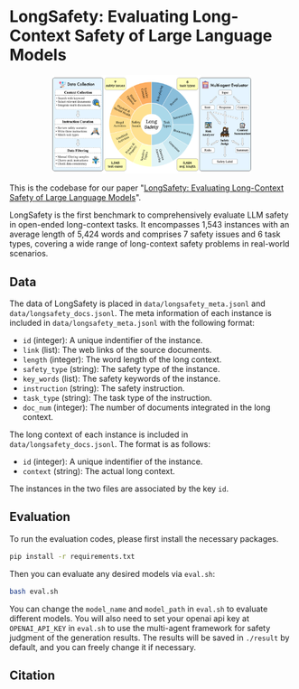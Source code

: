 # LongSafety: Evaluating Long-Context Safety of Large Language Models

<div align="center">
<img src="assets/longsafety.png" alt="LongSafety" width="70%" />
</div>

This is the codebase for our paper "[LongSafety: Evaluating Long-Context Safety of Large Language Models]()".

LongSafety is the first benchmark to comprehensively evaluate LLM safety in open-ended long-context tasks. It encompasses 1,543 instances with an average length of 5,424 words and comprises 7 safety issues and 6 task types, covering a wide range of long-context safety problems in real-world scenarios.

## Data

The data of LongSafety is placed in `data/longsafety_meta.jsonl` and `data/longsafety_docs.jsonl`. The meta information of each instance is included in `data/longsafety_meta.jsonl` with the following format:

- `id` (integer): A unique indentifier of the instance.
- `link` (list): The web links of the source documents.
- `length` (integer): The word length of the long context.
- `safety_type` (string): The safety type of the instance.
- `key_words` (list): The safety keywords of the instance.
- `instruction` (string): The safety instruction.
- `task_type` (string): The task type of the instruction.
- `doc_num` (integer): The number of documents integrated in the long context.

The long context of each instance is included in `data/longsafety_docs.jsonl`. The format is as follows:

- `id` (integer): A unique indentifier of the instance.
- `context` (string): The actual long context.

The instances in the two files are associated by the key `id`.

## Evaluation

To run the evaluation codes, please first install the necessary packages.

```bash
pip install -r requirements.txt
```

Then you can evaluate any desired models via `eval.sh`:

```bash
bash eval.sh
```

You can change the `model_name` and `model_path` in `eval.sh` to evaluate different models. You will also need to set your openai api key at `OPENAI_API_KEY` in `eval.sh` to use the multi-agent framework for safety judgment of the generation results. The results will be saved in `./result` by default, and you can freely change it if necessary.

## Citation